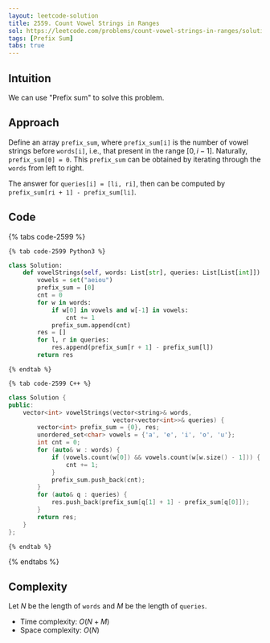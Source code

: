 ```yaml
---
layout: leetcode-solution
title: 2559. Count Vowel Strings in Ranges
sol: https://leetcode.com/problems/count-vowel-strings-in-ranges/solutions/6215728/python3-prefix-sum-onm-by-na202-11lc
tags: [Prefix Sum]
tabs: true
---
```


## Intuition
We can use "Prefix sum" to solve this problem. 

## Approach
Define an array `prefix_sum`, where `prefix_sum[i]` is the number of vowel strings before `words[i]`, i.e., that present in the range $[0, i-1]$. Naturally, `prefix_sum[0] = 0`. This `prefix_sum` can be obtained by iterating through the `words` from left to right.

The answer for `queries[i] = [li, ri]`, then can be computed by `prefix_sum[ri + 1] - prefix_sum[li]`.

## Code

{% tabs code-2599 %}

    {% tab code-2599 Python3 %}
```py
class Solution:
    def vowelStrings(self, words: List[str], queries: List[List[int]]) -> List[int]:
        vowels = set("aeiou")
        prefix_sum = [0]
        cnt = 0
        for w in words:
            if w[0] in vowels and w[-1] in vowels:
                cnt += 1
            prefix_sum.append(cnt)
        res = []
        for l, r in queries:
            res.append(prefix_sum[r + 1] - prefix_sum[l])
        return res
```
    {% endtab %}

    {% tab code-2599 C++ %}
```c++
class Solution {
public:
    vector<int> vowelStrings(vector<string>& words,
                             vector<vector<int>>& queries) {
        vector<int> prefix_sum = {0}, res;
        unordered_set<char> vowels = {'a', 'e', 'i', 'o', 'u'};
        int cnt = 0;
        for (auto& w : words) {
            if (vowels.count(w[0]) && vowels.count(w[w.size() - 1])) {
                cnt += 1;
            }
            prefix_sum.push_back(cnt);
        }
        for (auto& q : queries) {
            res.push_back(prefix_sum[q[1] + 1] - prefix_sum[q[0]]);
        }
        return res;
    }
};
```
    {% endtab %}
{% endtabs %}

## Complexity
Let $N$ be the length of `words` and $M$ be the length of `queries`.
- Time complexity: $O(N+M)$
- Space complexity: $O(N)$